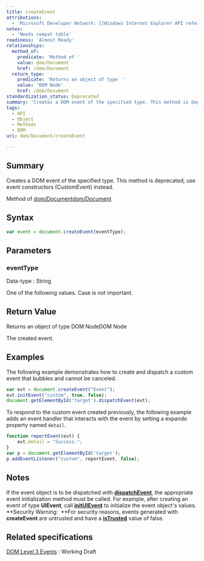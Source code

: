 ```yaml
---
title: createEvent
attributions:
  - 'Microsoft Developer Network: [[Windows Internet Explorer API reference](http://msdn.microsoft.com/en-us/library/ie/hh828809%28v=vs.85%29.aspx) Article]'
notes:
  - 'Needs compat table'
readiness: 'Almost Ready'
relationships:
  method_of:
    predicate: 'Method of '
    value: dom/Document
    href: /dom/Document
  return_type:
    predicate: 'Returns an object of type  '
    value: 'DOM Node'
    href: /dom/Document
standardization_status: Deprecated
summary: 'Creates a DOM event of the specified type. This method is deprecated; use event constructors (CustomEvent) instead.'
tags:
  - API
  - Object
  - Methods
  - DOM
uri: dom/Document/createEvent

---
```

## <span>Summary</span>

Creates a DOM event of the specified type. This method is deprecated; use event constructors (CustomEvent) instead.

Method of [dom/Document](/dom/Document)[dom/Document](/dom/Document)

## <span>Syntax</span>

``` js
var event = document.createEvent(eventType);
```

## <span>Parameters</span>

### <span>eventType</span>

 Data-type
:   String

 One of the following values. Case is not important.

## <span>Return Value</span>

Returns an object of type DOM NodeDOM Node

The created event.

## <span>Examples</span>

The following example demonstrates how to create and dispatch a custom event that bubbles and cannot be canceled.

``` js
var evt = document.createEvent("Event");
evt.initEvent("custom", true, false);
document.getElementById('target').dispatchEvent(evt);
```

To respond to the custom event created previously, the following example adds an event handler that interacts with the event by setting a expando property named `detail`.

``` js
function reportEvent(evt) {
    evt.detail = "Success.";
}
var p = document.getElementById('target');
p.addEventListener("custom", reportEvent, false);
```

## <span>Notes</span>

If the event object is to be dispatched with [**dispatchEvent**](/dom/EventTarget/dispatchEvent), the appropriate event initialization method must be called. For example, after creating an event of type **UIEvent**, call [**initUIEvent**](/dom/UIEvent/initUIEvent) to initialize the event object's values. **Security Warning:  **For security reasons, events generated with **createEvent** are untrusted and have a [**isTrusted**](/dom/Event/isTrusted) value of false.

## <span>Related specifications</span>

[DOM Level 3 Events](http://www.w3.org/TR/DOM-Level-3-Events/#widl-DocumentEvent-createEvent)
:   Working Draft
